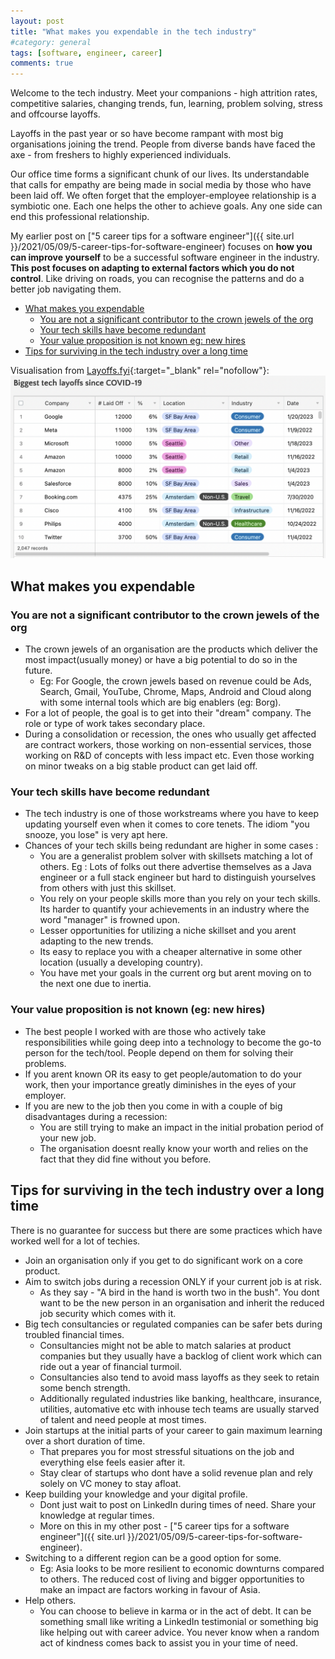 ```yaml
---
layout: post
title: "What makes you expendable in the tech industry"
#category: general
tags: [software, engineer, career]
comments: true
---
```


Welcome to the tech industry. Meet your companions - high attrition rates, competitive salaries, changing trends, fun, learning, problem solving, stress and offcourse layoffs.

Layoffs in the past year or so have become rampant with most big organisations joining the trend. People from diverse bands have faced the axe - from freshers to highly experienced individuals.

Our office time forms a significant chunk of our lives. Its understandable that calls for empathy are being made in social media by those who have been laid off. We often forget that the employer-employee relationship is a symbiotic one. Each one helps the other to achieve goals. Any one side can end this professional relationship.

My earlier post on ["5 career tips for a software engineer"]({{ site.url }}/2021/05/09/5-career-tips-for-software-engineer) focuses on **how you can improve yourself** to be a successful software engineer in the industry. **This post focuses on adapting to external factors which you do not control**. Like driving on roads, you can recognise the patterns and do a better job navigating them.

<!-- TOC -->

- [What makes you expendable](#what-makes-you-expendable)
    - [You are not a significant contributor to the crown jewels of the org](#you-are-not-a-significant-contributor-to-the-crown-jewels-of-the-org)
    - [Your tech skills have become redundant](#your-tech-skills-have-become-redundant)
    - [Your value proposition is not known eg: new hires](#your-value-proposition-is-not-known-eg-new-hires)
- [Tips for surviving in the tech industry over a long time](#tips-for-surviving-in-the-tech-industry-over-a-long-time)

<!-- /TOC -->

Visualisation from [Layoffs.fyi](https://layoffs.fyi/){:target="_blank" rel="nofollow"}:
!["layoffs"](/assets/images/layoffs.png "layoffs")

## What makes you expendable

### You are not a significant contributor to the crown jewels of the org

- The crown jewels of an organisation are the products which deliver the most impact(usually money) or have a big potential to do so in the future.
  - Eg: For Google, the crown jewels based on revenue could be Ads, Search, Gmail, YouTube, Chrome, Maps, Android and Cloud along with some internal tools which are big enablers (eg: Borg).
- For a lot of people, the goal is to get into their "dream" company. The role or type of work takes secondary place.
- During a consolidation or recession, the ones who usually get affected are contract workers, those working on non-essential services, those working on R&D of concepts with less impact etc. Even those working on minor tweaks on a big stable product can get laid off.

### Your tech skills have become redundant

- The tech industry is one of those workstreams where you have to keep updating yourself even when it comes to core tenets. The idiom "you snooze, you lose" is very apt here.
- Chances of your tech skills being redundant are higher in some cases :
  - You are a generalist problem solver with skillsets matching a lot of others. Eg : Lots of folks out there advertise themselves as a Java engineer or a full stack engineer but hard to distinguish yourselves from others with just this skillset.
  - You rely on your people skills more than you rely on your tech skills. Its harder to quantify your achievements in an industry where the word "manager" is frowned upon.
  - Lesser opportunities for utilizing a niche skillset and you arent adapting to the new trends.
  - Its easy to replace you with a cheaper alternative in some other location (usually a developing country).
  - You have met your goals in the current org but arent moving on to the next one due to inertia.

### Your value proposition is not known (eg: new hires)

- The best people I worked with are those who actively take responsibilities while going deep into a technology to become the go-to person for the tech/tool. People depend on them for solving their problems.
- If you arent known OR its easy to get people/automation to do your work, then your importance greatly diminishes in the eyes of your employer.
- If you are new to the job then you come in with a couple of big disadvantages during a recession:
  - You are still trying to make an impact in the initial probation period of your new job.
  - The organisation doesnt really know your worth and relies on the fact that they did fine without you before.

## Tips for surviving in the tech industry over a long time

There is no guarantee for success but there are some practices which have worked well for a lot of techies.

- Join an organisation only if you get to do significant work on a core product.
- Aim to switch jobs during a recession ONLY if your current job is at risk.
  - As they say - "A bird in the hand is worth two in the bush". You dont want to be the new person in an organisation and inherit the reduced job security which comes with it.
- Big tech consultancies or regulated companies can be safer bets during troubled financial times.
  - Consultancies might not be able to match salaries at product companies but they usually have a backlog of client work which can ride out a year of financial turmoil.
  - Consultancies also tend to avoid mass layoffs as they seek to retain some bench strength.
  - Additionally regulated industries like banking, healthcare, insurance, utilities, automative etc with inhouse tech teams are usually starved of talent and need people at most times.
- Join startups at the initial parts of your career to gain maximum learning over a short duration of time.
  - That prepares you for most stressful situations on the job and everything else feels easier after it.
  - Stay clear of startups who dont have a solid revenue plan and rely solely on VC money to stay afloat.
- Keep building your knowledge and your digital profile.
  - Dont just wait to post on LinkedIn during times of need. Share your knowledge at regular times.
  - More on this in my other post - ["5 career tips for a software engineer"]({{ site.url }}/2021/05/09/5-career-tips-for-software-engineer).
- Switching to a different region can be a good option for some.
  - Eg: Asia looks to be more resilient to economic downturns compared to others. The reduced cost of living and bigger opportunities to make an impact are factors working in favour of Asia.
- Help others.
  - You can choose to believe in karma or in the act of debt. It can be something small like writing a LinkedIn testimonial or something big like helping out with career advice. You never know when a random act of kindness comes back to assist you in your time of need.
